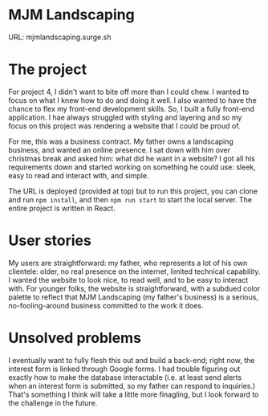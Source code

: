 # MJM Landscaping

URL: mjmlandscaping.surge.sh

# The project

For project 4, I didn't want to bite off more than I could chew. I wanted to focus on what I knew how to do and doing it well. I also wanted to have the chance to flex my front-end development skills. So, I built a fully front-end application. I hae always struggled with styling and layering and so my focus on this project was rendering a website that I could be proud of.

For me, this was a business contract. My father owns a landscaping business, and wanted an online presence. I sat down with him over christmas break and asked him: what did he want in a website? I got all his requirements down and started working on something he could use: sleek, easy to read and interact with, and simple.

The URL is deployed (provided at top) but to run this project, you can clone and run `npm install`, and then `npm run start` to start the local server. The entire project is written in React.


# User stories

My users are straightforward: my father, who represents a lot of his own clientele: older, no real presence on the internet, limited technical capability. I wanted the website to look nice, to read well, and to be easy to interact with. For younger folks, the website is straightforward, with a subdued color palette to reflect that MJM Landscaping (my father's business) is a serious, no-fooling-around business committed to the work it does. 

# Unsolved problems

I eventually want to fully flesh this out and build a back-end; right now, the interest form is linked through Google forms. I had trouble figuring out exactly how to make the database interactable (i.e. at least send alerts when an interest form is submitted, so my father can respond to inquiries.) That's something I think will take a little more finagling, but I look forward to the challenge in the future. 

